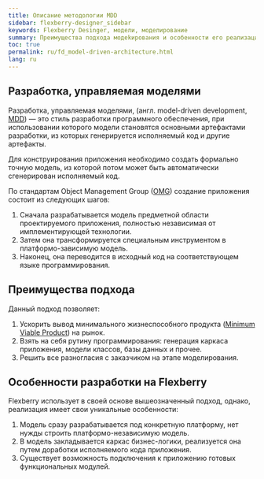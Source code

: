 ```yaml
---
title: Описание методологии MDD
sidebar: flexberry-designer_sidebar
keywords: Flexberry Desinger, модели, моделирование
summary: Преимущества подхода модеkирования и особенности его реализации на Flexberry
toc: true
permalink: ru/fd_model-driven-architecture.html
lang: ru
---
```


## Разработка, управляемая моделями

Разработка, управляемая моделями, (англ. model-driven development, [MDD](http://ru.wikipedia.org/wiki/Model_Driven_Architecture)) — это стиль разработки программного обеспечения, при использовании которого модели становятся основными артефактами разработки, из которых генерируется исполняемый код и другие артефакты.

Для конструирования приложения необходимо создать формально точную модель, из которой потом может быть автоматически сгенерирован исполняемый код.

По стандартам Object Management Group ([OMG](http://ru.wikipedia.org/wiki/Object_Management_Group)) создание приложения состоит из следующих шагов:
1. Сначала разрабатывается модель предметной области проектируемого приложения, полностью независимая от имплементирующей технологии.
2. Затем она трансформируется специальным инструментом в платформо-зависимую модель.
3. Наконец, она переводится в исходный код на соответствующем языке программирования.

## Преимущества подхода

Данный подход позволяет:
1. Ускорить вывод минимального жизнеспособного продукта ([Minimum Viable Product](http://en.wikipedia.org/wiki/Minimum_viable_product)) на рынок.
2. Взять на себя рутину программирования: генерация каркаса приложения, модели классов, базы данных и прочее.
3. Решить все разногласия с заказчиком на этапе моделирования.

## Особенности разработки на Flexberry

Flexberry использует в своей основе вышеозначенный подход, однако, реализация имеет свои уникальные особенности:

1. Модель сразу разрабатывается под конкретную платформу, нет нужды строить платформо-независимую модель.
2. В модель закладывается каркас бизнес-логики, реализуется она путем доработки исполняемого кода приложения.
3. Существует возможность подключения к приложению готовых функциональных модулей.

